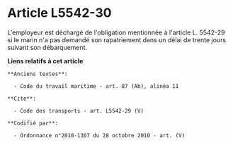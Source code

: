 # Article L5542-30

L'employeur est déchargé de l'obligation mentionnée à l'article L. 5542-29 si le marin n'a pas demandé son rapatriement dans
un délai de trente jours suivant son débarquement.

**Liens relatifs à cet article**

	**Anciens textes**:

	  - Code du travail maritime - art. 87 (Ab), alinéa 11

	**Cite**:

	  - Code des transports - art. L5542-29 (V)

	**Codifié par**:

	  - Ordonnance n°2010-1307 du 28 octobre 2010 - art. (V)
